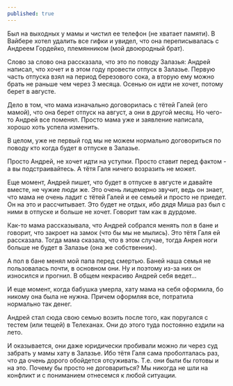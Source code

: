 ```yaml
---
published: true
---
```


Был на выходных у мамы и чистил ее телефон (не хватает памяти).
В Вайбере хотел удалить все гифки и увидел, что она переписывалась с Андреем Гордейко, племянником (мой двоюродный брат).

Слово за слово она рассказала, что это по поводу Залазья:
Андрей написал, что хочет и в этом году провести отпуск в Залазье. 
Первую часть отпуска взял на период березового сока, а вторую ему можно брать не раньше чем через 3 месяца. 
Осенью он идти не хочет, потому берет в августе.

Дело в том, что мама изначально договорилась с тётей Галей (его мамой), что она берет отпуск на август, а они в другой месяц. 
Но чего-то Андрей все поменял. 
Просто мама уже и заявление написала, хорошо хоть успела изменить.

В целом, уже не первый год мы не можем нормально договориться по поводу кто когда будет в отпуске в Залазье.

Просто Андрей, не хочет идти на уступки. Просто ставит перед фактом - а вы подстраивайтесь. 
А тётя Галя ничего возразить не может.

Еще момент, Андрей пишет, что будет в отпуске в августе и давайте вместе, не чужие люди же. 
Это очень лицемерно звучит, ведь он знает, что мама не очень ладит с тётей Галей и ее семьей и просто не приедет. Он на это и рассчитывает. 
Это будет не отдых, ибо дядя Миша раз был с ними в отпуске и больше не хочет. Говорит там как в дурдоме. 

Как-то мама рассказывала, что Андрей собрался менять пол в бане и говорит, что закроет на замок (что бы мы не мылись). 
Это тётя Галя ей рассказала.
Тогда мама сказала, что в этом случае, тогда Анрея ноги больше не будет в Залазье (она же собственник).

А пол в бане менял мой папа перед смертью. 
Баней наша семья не пользовалась почти, в основном они.
Ну и поэтому из-за них он износился и прогнил.
В общем некрасиво Андрей себя ведет...

И еще момент, когда бабушка умерла, хату мама на себя оформила, бо никому она была не нужна.
Причем оформляя все, потратила нормально так денег.

Андрей стал сюда свою семью возить после того, как поругался с тестем (или тещей) в Телеханах.
Они до этого туда постоянно ездили на лето.

И оказывается, они даже юридически пробивали можно ли через суд забрать у мамы хату в Залазье. 
Ибо тётя Галя сама проболталась раз, что да очень дорого обойдется отсуживать.
Т.е. они были бы готовы и на это. 
Почему бы просто не договариться? 
Мы никогда не шли на конфликт и с пониманием отнесемся к любой ситуации.
